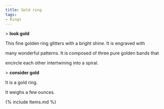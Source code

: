```yaml
---
title: Gold ring
tags:
- Rings
---
```


\> **look gold**

This fine golden ring glitters with a bright shine. It is engraved with

many wonderful patterns. It is composed of three pure golden bands that

encircle each other intertwining into a spiral.

\> **consider gold**

It is a gold ring.

It weighs a few ounces.

{% include Items.md %}

